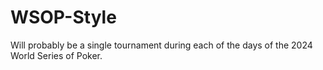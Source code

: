 # WSOP-Style

Will probably be a single tournament during each of the days of the 2024
World Series of Poker.

